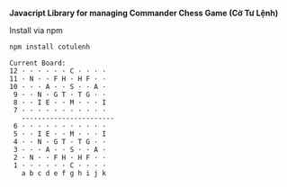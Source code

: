 **Javacript Library for managing Commander Chess Game (Cờ Tư Lệnh)**

Install via npm

```bash
npm install cotulenh
```

```console
Current Board:
12 · · · · · · C · · · ·
11 · N · · F H · H F · ·
10 · · · A · · S · · A ·
 9 · · N · G T · T G · ·
 8 · · I E · · M · · · I
 7 · · · · · · · · · · ·
   -----------------------
 6 · · · · · · · · · · ·
 5 · · I E · · M · · · I
 4 · · N · G T · T G · ·
 3 · · · A · · S · · A ·
 2 · N · · F H · H F · ·
 1 · · · · · · C · · · ·
   a b c d e f g h i j k
```
